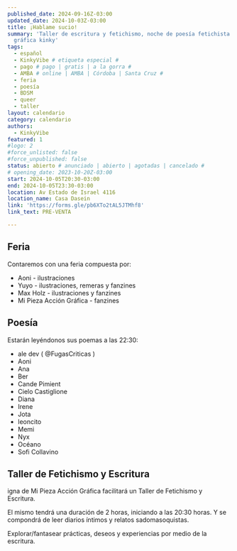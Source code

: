 ```yaml
---
published_date: 2024-09-16Z-03:00
updated_date: 2024-10-03Z-03:00
title: ¡Hablame sucio!
summary: 'Taller de escritura y fetichismo, noche de poesía fetichista y feria
  gráfica kinky'
tags:
  - español
  - KinkyVibe # etiqueta especial #
  - pago # pago | gratis | a la gorra #
  - AMBA # online | AMBA | Córdoba | Santa Cruz #
  - feria
  - poesía
  - BDSM
  - queer
  - taller
layout: calendario
category: calendario
authors:
  - KinkyVibe
featured: 1
#logo: 2
#force_unlisted: false
#force_unpublished: false
status: abierto # anunciado | abierto | agotadas | cancelado #
# opening_date: 2023-10-20Z-03:00
start: 2024-10-05T20:30-03:00
end: 2024-10-05T23:30-03:00
location: Av Estado de Israel 4116
location_name: Casa Dasein
link: 'https://forms.gle/pb6XTo2tAL5JTMhf8'
link_text: PRE-VENTA

---
```

## Feria
Contaremos con una feria compuesta por:
- Aoni - ilustraciones
- Yuyo - ilustraciones, remeras y fanzines
- Max Holz - ilustraciones y fanzines
- Mi Pieza Acción Gráfica - fanzines

## Poesía
Estarán leyéndonos sus poemas a las 22:30:
- ale dev ( @FugasCriticas )
- Aoni 
- Ana
- Ber
- Cande Pimient 
- Cielo Castiglione
- Diana 
- Irene
- Jota
- leoncito
- Memi
- Nyx 
- Océano 
- Sofi Collavino 

## Taller de Fetichismo y Escritura
igna de Mi Pieza Acción Gráfica facilitará un Taller de Fetichismo y Escritura. 

El mismo tendrá una duración de 2 horas, iniciando a las 20:30 horas. Y se compondrá de leer diarios íntimos y relatos sadomasoquistas. 

Explorar/fantasear prácticas, deseos y experiencias por medio de la escritura.



